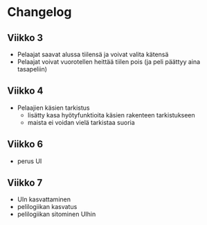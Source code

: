 # Changelog

## Viikko 3

- Pelaajat saavat alussa tiilensä ja voivat valita kätensä
- Pelaajat voivat vuorotellen heittää tiilen pois (ja peli päättyy aina tasapeliin)

## Viikko 4
- Pelaajien käsien tarkistus
    - lisätty kasa hyötyfunktioita käsien rakenteen tarkistukseen
    - maista ei voidan vielä tarkistaa suoria

## Viikko 6
- perus UI

## Viikko 7
- UIn kasvattaminen
- pelilogiikan kasvatus
- pelilogiikan sitominen UIhin
